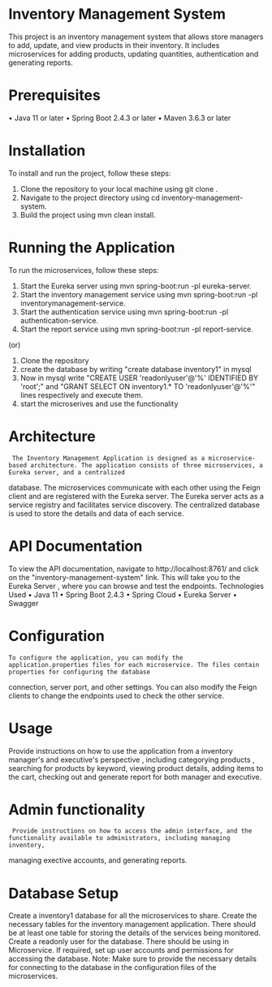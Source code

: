 # Inventory Management System


This project is an inventory management system that allows store managers to add, update, and view products in their inventory. It includes microservices for adding products, updating quantities, authentication and generating reports.



# Prerequisites


•	Java 11 or later
•	Spring Boot 2.4.3 or later
•	Maven 3.6.3 or later


# Installation


To install and run the project, follow these steps:
1.	Clone the repository to your local machine using git clone <repository-url>.
2.	Navigate to the project directory using cd inventory-management-system.
3.	Build the project using mvn clean install.
  
  
# Running the Application
  
  
To run the microservices, follow these steps:
1.	Start the Eureka server using mvn spring-boot:run -pl eureka-server.
2.	Start the inventory management service using mvn spring-boot:run -pl inventorymanagement-service.
3.	Start the authentication service using mvn spring-boot:run -pl authentication-service.
4.	Start the report service using mvn spring-boot:run -pl report-service.

  (or)
1. Clone the repository
2. create the database by writing "create database inventory1" in mysql
3. Now in mysql write "CREATE USER 'readonlyuser'@'%' IDENTIFIED BY 'root';" and "GRANT SELECT ON inventory1.* TO 'readonlyuser'@'%'" lines respectively and execute them.  
4. start the microserives and use the functionality
 
# Architecture
  
     The Inventory Management Application is designed as a microservice-based architecture. The application consists of three microservices, a Eureka server, and a centralized 
   database. The microservices communicate with each other using the Feign client and are registered with the Eureka server. The Eureka server acts as a service 
   registry and facilitates service discovery. The centralized database is used to store the details and data of each service.
  
# API Documentation
  
  
To view the API documentation, navigate to http://localhost:8761/ and click on the "inventory-management-system" link. This will take you to the Eureka Server , where you can browse and test the endpoints.
Technologies Used
•	Java 11
•	Spring Boot 2.4.3
•	Spring Cloud
•	Eureka Server
•	Swagger
  
# Configuration
  
    To configure the application, you can modify the application.properties files for each microservice. The files contain properties for configuring the database 
  connection, server port, and other settings. You can also modify the Feign clients to change the endpoints used to check the  other service.
  
  
# Usage
  
  Provide instructions on how to use the application from a inventory manager's and executive's perspective , including categorying products , searching for products by keyword, viewing 
   product details, adding items to the cart, checking out and generate report for both manager and executive.

# Admin functionality
  
     Provide instructions on how to access the admin interface, and the functionality available to administrators, including managing inventory,
   managing exective accounts, and generating reports.
  
# Database Setup
  
  
Create a inventory1 database for all the microservices to share. Create the necessary tables for the inventory management application. There should be at least one table for storing the details of the services being monitored. Create a readonly user for the database. There should be using in Microservice. If required, set up user accounts and permissions for accessing the database. Note: Make sure to provide the necessary details for connecting to the database in the configuration files of the microservices.
